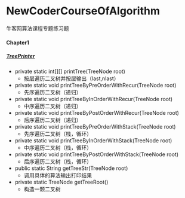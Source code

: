 # NewCoderCourseOfAlgorithm
牛客网算法课程专题练习题
#### Chapter1
##### [TreePrinter](https://github.com/AlphaGao1993/NewCoderCourseOfAlgorithm/blob/master/src/Chapter1/TreePrinter.java)
- private static int[][] printTree(TreeNode root)
    + 按层遍历二叉树并按层输出（last,nlast）
- private static void printTreeByPreOrderWithRecur(TreeNode root)
    + 先序遍历二叉树（递归）
- private static void printTreeByInOrderWithRecur(TreeNode root)
    + 中序遍历二叉树（递归）
- private static void printTreeByPostOrderWithRecur(TreeNode root)
    + 后序遍历二叉树（递归）
- private static void printTreeByPreOrderWithStack(TreeNode root)
    + 先序遍历二叉树（栈，循环）
- private static void printTreeByInOrderWithStack(TreeNode root)
    + 中序遍历二叉树（栈，循环）
- private static void printTreeByPostOrderWithStack(TreeNode root)
    + 后序遍历二叉树（栈，循环）
- public static String getTreeStr(TreeNode root)
    + 调用具体的算法输出打印结果
- private static TreeNode getTreeRoot()
    + 构造一颗二叉树
